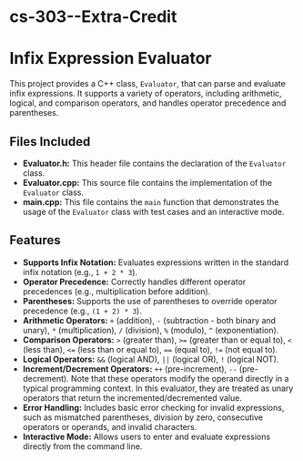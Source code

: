 # cs-303--Extra-Credit

# Infix Expression Evaluator

This project provides a C++ class, `Evaluator`, that can parse and evaluate infix expressions. It supports a variety of operators, including arithmetic, logical, and comparison operators, and handles operator precedence and parentheses.

## Files Included

* **Evaluator.h:** This header file contains the declaration of the `Evaluator` class.
* **Evaluator.cpp:** This source file contains the implementation of the `Evaluator` class.
* **main.cpp:** This file contains the `main` function that demonstrates the usage of the `Evaluator` class with test cases and an interactive mode.


## Features

* **Supports Infix Notation:** Evaluates expressions written in the standard infix notation (e.g., `1 + 2 * 3`).
* **Operator Precedence:** Correctly handles different operator precedences (e.g., multiplication before addition).
* **Parentheses:** Supports the use of parentheses to override operator precedence (e.g., `(1 + 2) * 3`).
* **Arithmetic Operators:** `+` (addition), `-` (subtraction - both binary and unary), `*` (multiplication), `/` (division), `%` (modulo), `^` (exponentiation).
* **Comparison Operators:** `>` (greater than), `>=` (greater than or equal to), `<` (less than), `<=` (less than or equal to), `==` (equal to), `!=` (not equal to).
* **Logical Operators:** `&&` (logical AND), `||` (logical OR), `!` (logical NOT).
* **Increment/Decrement Operators:** `++` (pre-increment), `--` (pre-decrement). Note that these operators modify the operand directly in a typical programming context. In this evaluator, they are treated as unary operators that return the incremented/decremented value.
* **Error Handling:** Includes basic error checking for invalid expressions, such as mismatched parentheses, division by zero, consecutive operators or operands, and invalid characters.
* **Interactive Mode:** Allows users to enter and evaluate expressions directly from the command line.



